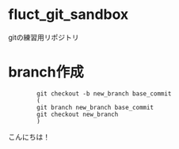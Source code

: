 fluct_git_sandbox
=================

gitの練習用リポジトリ

# branch作成

            git checkout -b new_branch base_commit
            (
            git branch new_branch base_commit
            git checkout new_branch
            )

こんにちは！